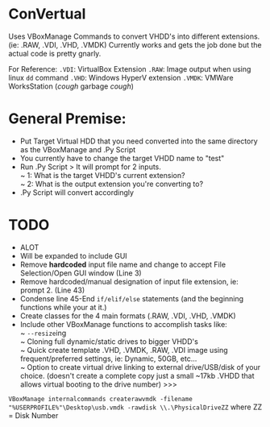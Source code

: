 # ConVertual
Uses VBoxManage Commands to convert VHDD's into different extensions. (ie: .RAW, .VDI, .VHD, .VMDK) Currently works and gets the job done but the actual code is pretty gnarly. 

For Reference:
`.VDI`: VirtualBox Extension
`.RAW`: Image output when using linux `dd` command
`.VHD`: Windows HyperV extension
`.VMDK`: VMWare WorksStation (*cough* garbage *cough*)

# General Premise:
* Put Target Virtual HDD that you need converted into the same directory as the VBoxManage and .Py Script
* You currently have to change the target VHDD name to "test"
* Run .Py Script > It will prompt for 2 inputs.<br>
  ~ 1: What is the target VHDD's current extension?<br>
  ~ 2: What is the output extension you're converting to?<br>
* .Py Script will convert accordingly

# TODO
* ALOT
* Will be expanded to include GUI
* Remove **hardcoded** input file name and change to accept File Selection/Open GUI window (Line 3)
* Remove hardcoded/manual designation of input file extension, ie: prompt 2. (Line 43)
* Condense line 45-End `if/elif/else` statements (and the beginning functions while your at it.)
* Create classes for the 4 main formats (.RAW, .VDI, .VHD, .VMDK)
* Include other VBoxManage functions to accomplish tasks like:<br>
  ~ `--resize`ing<br>
  ~ Cloning full dynamic/static drives to bigger VHDD's<br>
  ~ Quick create template .VHD, .VMDK, .RAW, .VDI image using frequent/preferred settings, ie: Dynamic, 50GB, etc...<br>
  ~ Option to create virtual drive linking to external drive/USB/disk of your choice. (doesn't create a complete copy just a small ~17kb .VHDD that allows virtual booting to the drive number) >>>

`VBoxManage internalcommands createrawvmdk -filename "%USERPROFILE%"\Desktop\usb.vmdk -rawdisk \\.\PhysicalDriveZZ` where ZZ = Disk Number 


